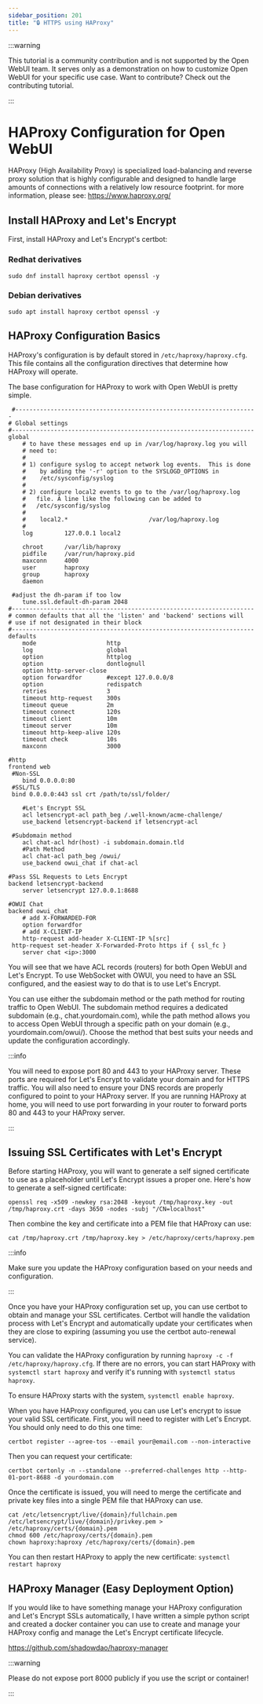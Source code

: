 ```yaml
---
sidebar_position: 201
title: "🔒 HTTPS using HAProxy"
---
```


:::warning

This tutorial is a community contribution and is not supported by the Open WebUI team. It serves only as a demonstration on how to customize Open WebUI for your specific use case. Want to contribute? Check out the contributing tutorial.

:::

# HAProxy Configuration for Open WebUI

HAProxy (High Availability Proxy) is specialized load-balancing and reverse proxy solution that is highly configurable and designed to handle large amounts of connections with a relatively low resource footprint. for more information, please see: https://www.haproxy.org/

## Install HAProxy and Let's Encrypt

First, install HAProxy and Let's Encrypt's certbot:

### Redhat derivatives

```sudo dnf install haproxy certbot openssl -y```

### Debian derivatives

```sudo apt install haproxy certbot openssl -y```

## HAProxy Configuration Basics

HAProxy's configuration is by default stored in ```/etc/haproxy/haproxy.cfg```. This file contains all the configuration directives that determine how HAProxy will operate.

The base configuration for HAProxy to work with Open WebUI is pretty simple.

```
 #---------------------------------------------------------------------
# Global settings
#---------------------------------------------------------------------
global
    # to have these messages end up in /var/log/haproxy.log you will
    # need to:
    #
    # 1) configure syslog to accept network log events.  This is done
    #    by adding the '-r' option to the SYSLOGD_OPTIONS in
    #    /etc/sysconfig/syslog
    #
    # 2) configure local2 events to go to the /var/log/haproxy.log
    #   file. A line like the following can be added to
    #   /etc/sysconfig/syslog
    #
    #    local2.*                       /var/log/haproxy.log
    #
    log         127.0.0.1 local2

    chroot      /var/lib/haproxy
    pidfile     /var/run/haproxy.pid
    maxconn     4000
    user        haproxy
    group       haproxy
    daemon
 
 #adjust the dh-param if too low
    tune.ssl.default-dh-param 2048
#---------------------------------------------------------------------
# common defaults that all the 'listen' and 'backend' sections will
# use if not designated in their block
#---------------------------------------------------------------------
defaults
    mode                    http
    log                     global
    option                  httplog
    option                  dontlognull
    option http-server-close
    option forwardfor       #except 127.0.0.0/8
    option                  redispatch
    retries                 3
    timeout http-request    300s
    timeout queue           2m
    timeout connect         120s
    timeout client          10m
    timeout server          10m
    timeout http-keep-alive 120s
    timeout check           10s
    maxconn                 3000

#http
frontend web
 #Non-SSL
    bind 0.0.0.0:80
 #SSL/TLS
 bind 0.0.0.0:443 ssl crt /path/to/ssl/folder/

    #Let's Encrypt SSL
    acl letsencrypt-acl path_beg /.well-known/acme-challenge/
    use_backend letsencrypt-backend if letsencrypt-acl

 #Subdomain method
    acl chat-acl hdr(host) -i subdomain.domain.tld
    #Path Method
    acl chat-acl path_beg /owui/
    use_backend owui_chat if chat-acl

#Pass SSL Requests to Lets Encrypt
backend letsencrypt-backend
    server letsencrypt 127.0.0.1:8688
    
#OWUI Chat
backend owui_chat
    # add X-FORWARDED-FOR
    option forwardfor
    # add X-CLIENT-IP
    http-request add-header X-CLIENT-IP %[src]
 http-request set-header X-Forwarded-Proto https if { ssl_fc }
    server chat <ip>:3000
```

You will see that we have ACL records (routers) for both Open WebUI and Let's Encrypt.  To use WebSocket with OWUI, you need to have an SSL configured, and the easiest way to do that is to use Let's Encrypt.

You can use either the subdomain method or the path method for routing traffic to Open WebUI. The subdomain method requires a dedicated subdomain (e.g., chat.yourdomain.com), while the path method allows you to access Open WebUI through a specific path on your domain (e.g., yourdomain.com/owui/). Choose the method that best suits your needs and update the configuration accordingly.

:::info

You will need to expose port 80 and 443 to your HAProxy server. These ports are required for Let's Encrypt to validate your domain and for HTTPS traffic. You will also need to ensure your DNS records are properly configured to point to your HAProxy server. If you are running HAProxy at home, you will need to use port forwarding in your router to forward ports 80 and 443 to your HAProxy server.

:::

## Issuing SSL Certificates with Let's Encrypt

Before starting HAProxy, you will want to generate a self signed certificate to use as a placeholder until Let's Encrypt issues a proper one. Here's how to generate a self-signed certificate:

```
openssl req -x509 -newkey rsa:2048 -keyout /tmp/haproxy.key -out /tmp/haproxy.crt -days 3650 -nodes -subj "/CN=localhost"
```

Then combine the key and certificate into a PEM file that HAProxy can use:

```cat /tmp/haproxy.crt /tmp/haproxy.key > /etc/haproxy/certs/haproxy.pem```

:::info

Make sure you update the HAProxy configuration based on your needs and configuration.

:::

Once you have your HAProxy configuration set up, you can use certbot to obtain and manage your SSL certificates. Certbot will handle the validation process with Let's Encrypt and automatically update your certificates when they are close to expiring (assuming you use the certbot auto-renewal service).

You can validate the HAProxy configuration by running `haproxy -c -f /etc/haproxy/haproxy.cfg`. If there are no errors, you can start HAProxy with `systemctl start haproxy` and verify it's running with `systemctl status haproxy`.

To ensure HAProxy starts with the system, `systemctl enable haproxy`.

When you have HAProxy configured, you can use Let's encrypt to issue your valid SSL certificate.
First, you will need to register with Let's Encrypt.  You should only need to do this one time:

`certbot register --agree-tos --email your@email.com --non-interactive`

Then you can request your certificate:

```
certbot certonly -n --standalone --preferred-challenges http --http-01-port-8688 -d yourdomain.com
```

Once the certificate is issued, you will need to merge the certificate and private key files into a single PEM file that HAProxy can use.

```
cat /etc/letsencrypt/live/{domain}/fullchain.pem /etc/letsencrypt/live/{domain}/privkey.pem > /etc/haproxy/certs/{domain}.pem
chmod 600 /etc/haproxy/certs/{domain}.pem
chown haproxy:haproxy /etc/haproxy/certs/{domain}.pem
```

You can then restart HAProxy to apply the new certificate:
`systemctl restart haproxy`

## HAProxy Manager (Easy Deployment Option)

If you would like to have something manage your HAProxy configuration and Let's Encrypt SSLs automatically, I have written a simple python script and created a docker container you can use to create and manage your HAProxy config and manage the Let's Encrypt certificate lifecycle.

https://github.com/shadowdao/haproxy-manager

:::warning

Please do not expose port 8000 publicly if you use the script or container!

:::
